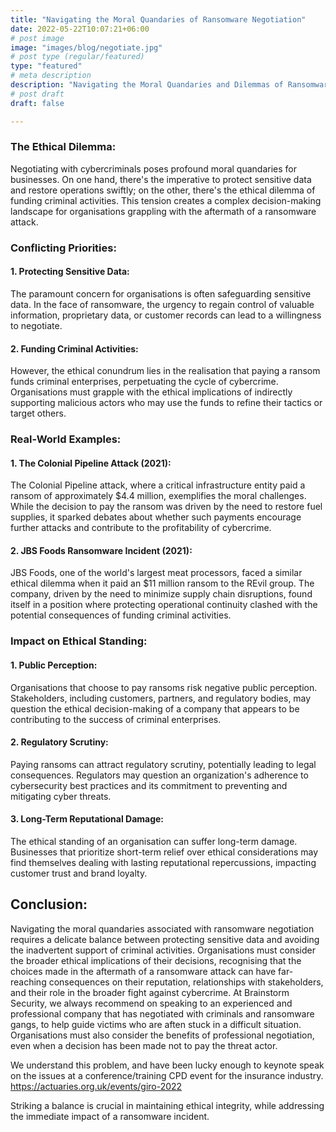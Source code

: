 ```yaml
---
title: "Navigating the Moral Quandaries of Ransomware Negotiation"
date: 2022-05-22T10:07:21+06:00
# post image
image: "images/blog/negotiate.jpg"
# post type (regular/featured)
type: "featured"
# meta description
description: "Navigating the Moral Quandaries and Dilemmas of Ransomware Negotiation"
# post draft
draft: false

---
```


### The Ethical Dilemma:
Negotiating with cybercriminals poses profound moral quandaries for businesses. On one hand, there's the imperative to protect sensitive data and restore operations swiftly; on the other, there's the ethical dilemma of funding criminal activities. This tension creates a complex decision-making landscape for organisations grappling with the aftermath of a ransomware attack.

### Conflicting Priorities:

#### 1. Protecting Sensitive Data:
The paramount concern for organisations is often safeguarding sensitive data. In the face of ransomware, the urgency to regain control of valuable information, proprietary data, or customer records can lead to a willingness to negotiate.

#### 2. Funding Criminal Activities:
However, the ethical conundrum lies in the realisation that paying a ransom funds criminal enterprises, perpetuating the cycle of cybercrime. Organisations must grapple with the ethical implications of indirectly supporting malicious actors who may use the funds to refine their tactics or target others.

### Real-World Examples:

#### 1. The Colonial Pipeline Attack (2021):
The Colonial Pipeline attack, where a critical infrastructure entity paid a ransom of approximately $4.4 million, exemplifies the moral challenges. While the decision to pay the ransom was driven by the need to restore fuel supplies, it sparked debates about whether such payments encourage further attacks and contribute to the profitability of cybercrime.

#### 2. JBS Foods Ransomware Incident (2021):
JBS Foods, one of the world's largest meat processors, faced a similar ethical dilemma when it paid an $11 million ransom to the REvil group. The company, driven by the need to minimize supply chain disruptions, found itself in a position where protecting operational continuity clashed with the potential consequences of funding criminal activities.

### Impact on Ethical Standing:

#### 1. Public Perception:
Organisations that choose to pay ransoms risk negative public perception. Stakeholders, including customers, partners, and regulatory bodies, may question the ethical decision-making of a company that appears to be contributing to the success of criminal enterprises.

#### 2. Regulatory Scrutiny:
Paying ransoms can attract regulatory scrutiny, potentially leading to legal consequences. Regulators may question an organization's adherence to cybersecurity best practices and its commitment to preventing and mitigating cyber threats.

#### 3. Long-Term Reputational Damage:
The ethical standing of an organisation can suffer long-term damage. Businesses that prioritize short-term relief over ethical considerations may find themselves dealing with lasting reputational repercussions, impacting customer trust and brand loyalty.

## Conclusion:

Navigating the moral quandaries associated with ransomware negotiation requires a delicate balance between protecting sensitive data and avoiding the inadvertent support of criminal activities. Organisations must consider the broader ethical implications of their decisions, recognising that the choices made in the aftermath of a ransomware attack can have far-reaching consequences on their reputation, relationships with stakeholders, and their role in the broader fight against cybercrime. At Brainstorm Security, we always recommend on speaking to an experienced and professional company that has negotiated with criminals and ransomware gangs, to help guide victims who are aften stuck in a difficult situation. Organisations must also consider the benefits of professional negotiation, even when a decision has been made not to pay the threat actor. 

We understand this problem, and have been lucky enough to keynote speak on the issues at a conference/training CPD event for the insurance industry. https://actuaries.org.uk/events/giro-2022  

Striking a balance is crucial in maintaining ethical integrity, while addressing the immediate impact of a ransomware incident.
